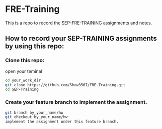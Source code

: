 # FRE-Training

This is a repo to record the SEP-FRE-TRAINING assignments and notes.

## How to record your SEP-TRAINING assignments by using this repo:

### Clone this repo:
open your teminal

```bash
cd your_work_dir
git clone https://github.com/Show3567/FRE-Training.git
cd SEP-Training
```

### Create your feature branch to implement the assignment.

```bash
git branch by_your_name/hw
git checkout by_your_name/hw
implement the assignment under this feature branch.
```
